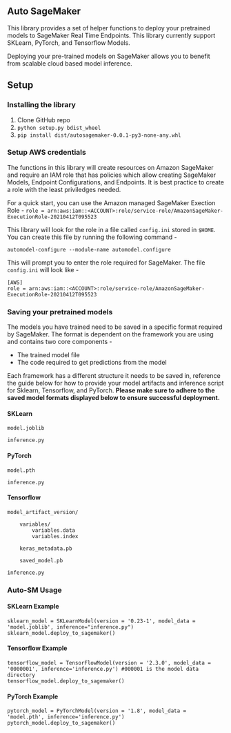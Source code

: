 ## Auto SageMaker

This library provides a set of helper functions to deploy your pretrained models to SageMaker Real Time Endpoints. This library currently support SKLearn, PyTorch, and Tensorflow Models. 

Deploying your pre-trained models on SageMaker allows you to benefit from scalable cloud based model inference. 

## Setup

### Installing the library
1. Clone GitHub repo
2. `python setup.py bdist_wheel`
3. `pip install dist/autosagemaker-0.0.1-py3-none-any.whl`

### Setup AWS credentials
The functions in this library will create resources on Amazon SageMaker and require an IAM role that has policies which allow creating SageMaker Models, Endpoint Configurations, and Endpoints. It is best practice to create a role with the least priviledges needed. 

For a quick start, you can use the Amazon managed SageMaker Exection Role - 
`role = arn:aws:iam::<ACCOUNT>:role/service-role/AmazonSageMaker-ExecutionRole-20210412T095523`

This library will look for the role in a file called `config.ini` stored in `$HOME`. You can create this file by running the following command - 

`automodel-configure --module-name automodel.configure`

This will prompt you to enter the role required for SageMaker. The file `config.ini` will look like - 

```
[AWS]
role = arn:aws:iam::<ACCOUNT>:role/service-role/AmazonSageMaker-ExecutionRole-20210412T095523
```

### Saving your pretrained models

The models you have trained need to be saved in a specific format required by SageMaker. The format is dependent on the framework you are using and contains two core components -
* The trained model file
* The code required to get predictions from the model

Each framework has a different structure it needs to be saved in, reference the guide below for how to provide your model artifacts and inference script for Sklearn, Tensorflow, and PyTorch. **Please make sure to adhere to the saved model formats displayed below to ensure successful deployment.**

#### SKLearn
```
model.joblib

inference.py
```
#### PyTorch
```
model.pth

inference.py
```

#### Tensorflow
```
model_artifact_version/

    variables/
        variables.data
        variables.index

    keras_metadata.pb
    
    saved_model.pb
    
inference.py
```

### Auto-SM Usage

#### SKLearn Example
```
sklearn_model = SKLearnModel(version = '0.23-1', model_data = 'model.joblib', inference="inference.py")
sklearn_model.deploy_to_sagemaker()
```

#### Tensorflow Example
```
tensorflow_model = TensorFlowModel(version = '2.3.0', model_data = '0000001', inference='inference.py') #000001 is the model data directory
tensorflow_model.deploy_to_sagemaker()
```

#### PyTorch Example
```
pytorch_model = PyTorchModel(version = '1.8', model_data = 'model.pth', inference='inference.py')
pytorch_model.deploy_to_sagemaker()
```
